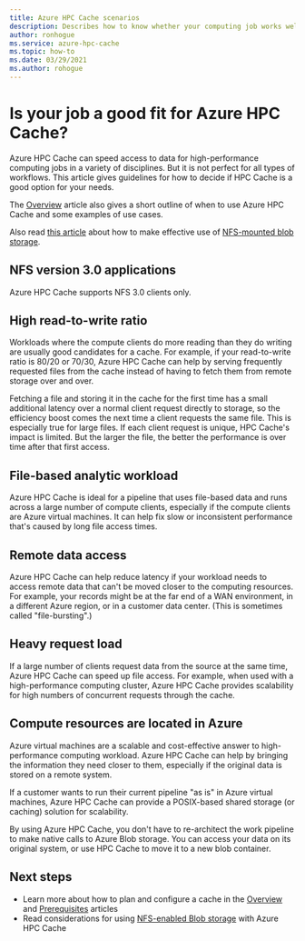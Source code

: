 ```yaml
---
title: Azure HPC Cache scenarios
description: Describes how to know whether your computing job works well with Azure HPC Cache
author: ronhogue
ms.service: azure-hpc-cache
ms.topic: how-to
ms.date: 03/29/2021
ms.author: rohogue
---
```


# Is your job a good fit for Azure HPC Cache?

Azure HPC Cache can speed access to data for high-performance computing jobs in a variety of disciplines. But it is not perfect for all types of workflows. This article gives guidelines for how to decide if HPC Cache is a good option for your needs.

The [Overview](hpc-cache-overview.md) article also gives a short outline of when to use Azure HPC Cache and some examples of use cases.

Also read [this article](nfs-blob-considerations.md) about how to make effective use of [NFS-mounted blob storage](../storage/blobs/network-file-system-protocol-support.md).

## NFS version 3.0 applications

Azure HPC Cache supports NFS 3.0 clients only.

## High read-to-write ratio

Workloads where the compute clients do more reading than they do writing are usually good candidates for a cache. For example, if your read-to-write ratio is 80/20 or 70/30, Azure HPC Cache can help by serving frequently requested files from the cache instead of having to fetch them from remote storage over and over.

Fetching a file and storing it in the cache for the first time has a small additional latency over a normal client request directly to storage, so the efficiency boost comes the next time a client requests the same file. This is especially true for large files. If each client request is unique, HPC Cache's impact is limited. But the larger the file, the better the performance is over time after that first access.

## File-based analytic workload

Azure HPC Cache is ideal for a pipeline that uses file-based data and runs across a large number of compute clients, especially if the compute clients are Azure virtual machines. It can help fix slow or inconsistent performance that's caused by long file access times.

## Remote data access

Azure HPC Cache can help reduce latency if your workload needs to access remote data that can't be moved closer to the computing resources. For example, your records might be at the far end of a WAN environment, in a different Azure region, or in a customer data center. (This is sometimes called "file-bursting".)

## Heavy request load

If a large number of clients request data from the source at the same time, Azure HPC Cache can speed up file access. For example, when used with a high-performance computing cluster, Azure HPC Cache provides scalability for high numbers of concurrent requests through the cache.

## Compute resources are located in Azure

Azure virtual machines are a scalable and cost-effective answer to high-performance computing workload. Azure HPC Cache can help by bringing the information they need closer to them, especially if the original data is stored on a remote system.

If a customer wants to run their current pipeline "as is" in Azure virtual machines, Azure HPC Cache can provide a POSIX-based shared storage (or caching) solution for scalability.

By using Azure HPC Cache, you don't have to re-architect the work pipeline to make native calls to Azure Blob storage. You can access your data on its original system, or use HPC Cache to move it to a new blob container.

## Next steps

* Learn more about how to plan and configure a cache in the [Overview](hpc-cache-overview.md) and [Prerequisites](hpc-cache-prerequisites.md) articles
* Read considerations for using [NFS-enabled Blob storage](nfs-blob-considerations.md) with Azure HPC Cache
